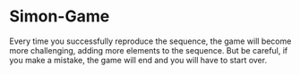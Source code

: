 # Simon-Game
 Every time you successfully reproduce the sequence, the game will become more challenging, adding more elements to the sequence. But be careful, if you make a mistake, the game will end and you will have to start over.
